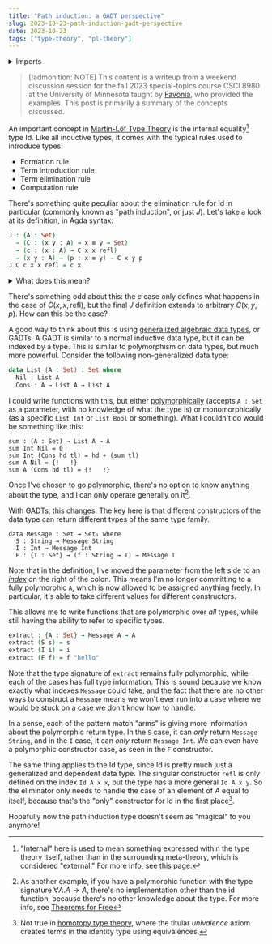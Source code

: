 ```yaml
---
title: "Path induction: a GADT perspective"
slug: 2023-10-23-path-induction-gadt-perspective
date: 2023-10-23
tags: ["type-theory", "pl-theory"]
---
```


<details>
<summary>Imports</summary>

```
-- These types aren't actually imported to improve CI performance :(
-- It doesn't matter what they are, just that they exist
data Int : Set where
postulate
    String : Set
{-# BUILTIN STRING String #-}

data _≡_ {l} {A : Set l} : (a b : A) → Set l where
  instance refl : {x : A} → x ≡ x
```

</details>

> [!admonition: NOTE]
> This content is a writeup from a weekend discussion session for the fall 2023 special-topics course CSCI 8980 at the University of Minnesota taught by [Favonia], who provided the examples.
> This post is primarily a summary of the concepts discussed.

An important concept in [Martin-Löf Type Theory][mltt] is the internal equality[^1] type $\mathrm{Id}$.
Like all inductive types, it comes with the typical rules used to introduce types:

[^1]:
    "Internal" here is used to mean something expressed within the type theory itself, rather than in the surrounding meta-theory, which is considered "external."
    For more info, see [this][equality] page.

- Formation rule
- Term introduction rule
- Term elimination rule
- Computation rule

There's something quite peculiar about the elimination rule for $\mathrm{Id}$ in particular (commonly known as "path induction", or just $J$).
Let's take a look at its definition, in Agda syntax:

```agda
J : {A : Set}
  → (C : (x y : A) → x ≡ y → Set)
  → (c : (x : A) → C x x refl)
  → (x y : A) → (p : x ≡ y) → C x y p
J C c x x refl = c x
```

<details>
  <summary>What does this mean?</summary>

An _eliminator_ rule defines how a type is used.
It's the primitive that often powers programming language features like pattern matching.
We can break this function down into each of the parameters it takes:

- $C$ is short for "motive".
  Think of $J$ as producing an $\mathrm{Id} \rightarrow C$ function, but we have to include the other components or else it's not complete.
- $c$ tells you how to handle the _only_ constructor to $\mathrm{Id}$, which is $\mathrm{refl}$.
  Think of this as a kind of pattern match on the $\mathrm{refl}$ case, since $\mathrm{Id}$ is just a regular inductive type.
- $x, y, p$ these are just a part of the final $\mathrm{Id} \rightarrow C$ function.

How $J$ is computed depends on your type theory's primitives; in HoTT you would define it in terms of something like transport.

</details>

There's something odd about this: the $c$ case only defines what happens in the case of $C(x, x, \mathrm{refl})$, but the final $J$ definition extends to arbitrary $C(x, y, p)$.
How can this be the case?

A good way to think about this is using [generalized algebraic data types][gadt], or GADTs.
A GADT is similar to a normal inductive data type, but it can be indexed by a type.
This is similar to polymorphism on data types, but much more powerful.
Consider the following non-generalized data type:

```agda
data List (A : Set) : Set where
  Nil : List A
  Cons : A → List A → List A
```

I could write functions with this, but either [polymorphically][polymorphism] (accepts `A : Set` as a parameter, with no knowledge of what the type is) or monomorphically (as a specific `List Int` or `List Bool` or something).
What I couldn't do would be something like this:

[polymorphism]: https://wiki.haskell.org/Polymorphism

```text
sum : (A : Set) → List A → A
sum Int Nil = 0
sum Int (Cons hd tl) = hd + (sum tl)
sum A Nil = {!   !}
sum A (Cons hd tl) = {!   !}
```

Once I've chosen to go polymorphic, there's no option to know anything about the type, and I can only operate generally on it[^2].

[^2]:
    As another example, if you have a polymorphic function with the type signature $\forall A . A \rightarrow A$, there's no implementation other than the $\mathrm{id}$ function, because there's no other knowledge about the type.
    For more info, see [Theorems for Free][free]

With GADTs, this changes.
The key here is that different constructors of the data type can return different types of the same type family.

```
data Message : Set → Set₁ where
  S : String → Message String
  I : Int → Message Int
  F : {T : Set} → (f : String → T) → Message T
```

Note that in the definition, I've moved the parameter from the left side to an [_index_][index] on the right of the colon.
This means I'm no longer committing to a fully polymorphic `A`, which is now allowed to be assigned anything freely.
In particular, it's able to take different values for different constructors.

[index]: https://agda.readthedocs.io/en/v2.6.4/language/data-types.html#indexed-datatypes

This allows me to write functions that are polymorphic over _all_ types, while still having the ability to refer to specific types.

```agda
extract : {A : Set} → Message A → A
extract (S s) = s
extract (I i) = i
extract (F f) = f "hello"
```

Note that the type signature of `extract` remains fully polymorphic, while each of the cases has full type information.
This is sound because we know exactly what indexes `Message` could take, and the fact that there are no other ways to construct a `Message` means we won't ever run into a case where we would be stuck on a case we don't know how to handle.

In a sense, each of the pattern match "arms" is giving more information about the polymorphic return type.
In the `S` case, it can _only_ return `Message String`, and in the `I` case, it can _only_ return `Message Int`.
We can even have a polymorphic constructor case, as seen in the `F` constructor.

The same thing applies to the $\mathrm{Id}$ type, since $\mathrm{Id}$ is pretty much just a generalized and dependent data type.
The singular constructor `refl` is only defined on the index `Id A x x`, but the type has a more general `Id A x y`.
So the eliminator only needs to handle the case of an element of $A$ equal to itself, because that's the "only" constructor for $\mathrm{Id}$ in the first place[^3].

[^3]: Not true in [homotopy type theory][hott], where the titular _univalence_ axiom creates terms in the identity type using equivalences.

Hopefully now the path induction type doesn't seem as "magical" to you anymore!

[mltt]: https://ncatlab.org/nlab/show/Martin-L%C3%B6f+dependent+type+theory
[equality]: https://ncatlab.org/nlab/show/equality#notions_of_equality_in_type_theory
[gadt]: https://en.wikipedia.org/wiki/Generalized_algebraic_data_type
[free]: https://www2.cs.sfu.ca/CourseCentral/831/burton/Notes/July14/free.pdf
[favonia]: https://favonia.org/
[hott]: https://homotopytypetheory.org/book/
